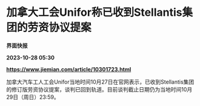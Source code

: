 # 加拿大工会Unifor称已收到Stellantis集团的劳资协议提案
**界面快报**

**2023-10-28 05:30**

**https://www.jiemian.com/article/10301723.html**

加拿大汽车工人工会Unifor当地时间10月27日在官网表示，已收到Stellantis集团的修订版劳资协议提案，谈判已回到轨道。目前谈判截止日期仍为当地时间10月29日（周日）23:59。